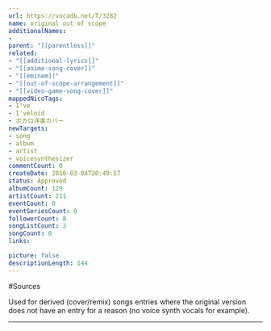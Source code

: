```yaml
---
url: https://vocadb.net/T/3282
name: original out of scope
additionalNames: 
- 
parent: "[[parentless]]"
related:
- "[[additional-lyrics]]"
- "[[anime-song-cover]]"
- "[[eminem]]"
- "[[out-of-scope-arrangement]]"
- "[[video-game-song-cover]]"
mappedNicoTags:
- I've
- I'veloid
- ボカロ洋楽カバー
newTargets:
- song
- album
- artist
- voicesynthesizer
commentCount: 0
createDate: 2016-03-04T20:49:57
status: Approved
albumCount: 129
artistCount: 211
eventCount: 0
eventSeriesCount: 0
followerCount: 8
songListCount: 2
songCount: 0
links: 

picture: false
descriptionLength: 144
---
```


#Sources

Used for derived (cover/remix) songs entries where the original version does not have an entry for a reason (no voice synth vocals for example).

---


